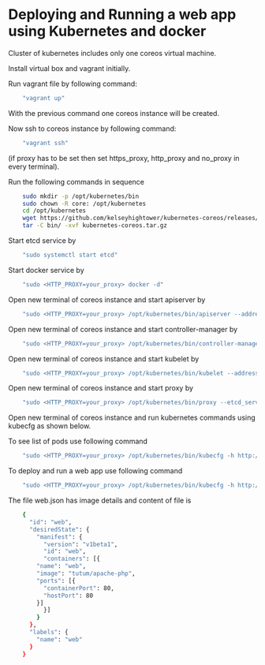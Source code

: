 Deploying and Running a web app using Kubernetes and docker
==================
Cluster of kubernetes includes only one coreos virtual machine.


Install virtual box and vagrant initially.

Run vagrant file by following command:
~~~ sh
	"vagrant up"
~~~
With the previous command one coreos instance will be created.


Now ssh to coreos instance by following command:
~~~ sh
	"vagrant ssh"
~~~
(if proxy has to be set then set https_proxy, http_proxy and no_proxy in every terminal).


Run the following commands in sequence 
~~~ sh
	sudo mkdir -p /opt/kubernetes/bin 
	sudo chown -R core: /opt/kubernetes
	cd /opt/kubernetes
	wget https://github.com/kelseyhightower/kubernetes-coreos/releases/download/v0.0.1/kubernetes-coreos.tar.gz
	tar -C bin/ -xvf kubernetes-coreos.tar.gz
~~~

Start etcd service by 
~~~ sh
	"sudo systemctl start etcd"
~~~
Start docker service by 
~~~ sh
	"sudo <HTTP_PROXY=your_proxy> docker -d"
~~~
Open new terminal of coreos instance and start apiserver by 
~~~ sh
	"sudo <HTTP_PROXY=your_proxy> /opt/kubernetes/bin/apiserver --address=127.0.0.1 --port=8080 --etcd_servers=http://127.0.0.1:4001 --machines=127.0.0.1 --logtostderr=true"
~~~
Open new terminal of coreos instance and start controller-manager by 
~~~ sh
	"sudo <HTTP_PROXY=your_proxy> /opt/kubernetes/bin/controller-manager --master=127.0.0.1:8080 --etcd_servers=http://127.0.0.1:4001 --logtostderr=true"
~~~
Open new terminal of coreos instance and start kubelet by 
~~~ sh 
	"sudo <HTTP_PROXY=your_proxy> /opt/kubernetes/bin/kubelet --address=127.0.0.1 --port=10250 --hostname_override=127.0.0.1 --etcd_servers=http://127.0.0.1:4001 --logtostderr=true"
~~~
Open new terminal of coreos instance and start proxy by 
~~~ sh
	"sudo <HTTP_PROXY=your_proxy> /opt/kubernetes/bin/proxy --etcd_servers=http://127.0.0.1:4001 -logtostderr=true"
~~~
Open new terminal of coreos instance and run kubernetes commands using kubecfg as shown below.


To see list of pods use following command 
~~~ sh
	"sudo <HTTP_PROXY=your_proxy> /opt/kubernetes/bin/kubecfg -h http://127.0.0.1:8080 list /pods"
~~~
To deploy and run a web app use following command
~~~ sh
	"sudo <HTTP_PROXY=your_proxy> /opt/kubernetes/bin/kubecfg -h http://127.0.0.1:8080 -c web.json create /pods"
~~~
The file web.json has image details and content of file is 
~~~ sh
	{
	  "id": "web",
	  "desiredState": {
	    "manifest": {
	      "version": "v1beta1",
	      "id": "web",
	      "containers": [{
		"name": "web",
		"image": "tutum/apache-php",
		"ports": [{
		  "containerPort": 80,
		  "hostPort": 80 
		}]
	      }]
	    }
	  },
	  "labels": {
	    "name": "web"
	  }
	}
~~~
